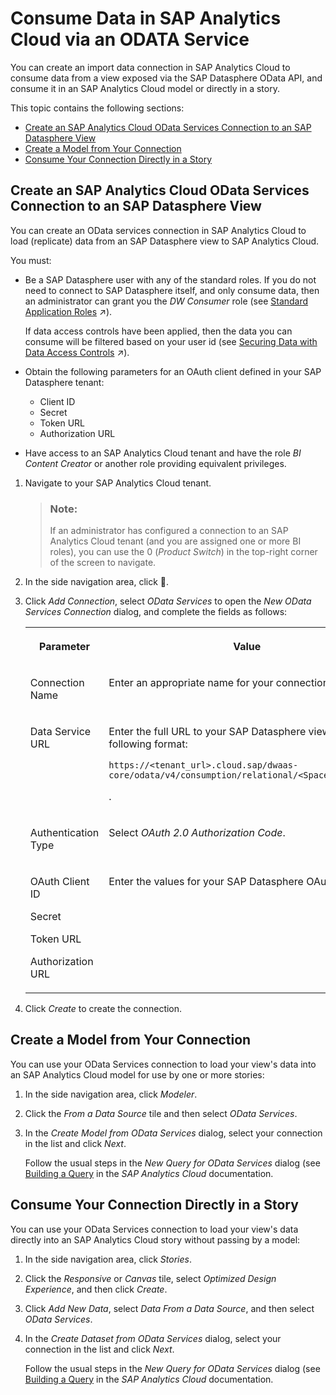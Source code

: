 <!-- loio9de2c660fd3b4db2b89ad25e584e8857 -->

<link rel="stylesheet" type="text/css" href="../css/sap-icons.css"/>

# Consume Data in SAP Analytics Cloud via an ODATA Service

You can create an import data connection in SAP Analytics Cloud to consume data from a view exposed via the SAP Datasphere OData API, and consume it in an SAP Analytics Cloud model or directly in a story.

This topic contains the following sections:

-   [Create an SAP Analytics Cloud OData Services Connection to an SAP Datasphere View](consume-data-in-sap-analytics-cloud-via-an-odata-service-9de2c66.md#loio9de2c660fd3b4db2b89ad25e584e8857__section_create_odata_connection)
-   [Create a Model from Your Connection](consume-data-in-sap-analytics-cloud-via-an-odata-service-9de2c66.md#loio9de2c660fd3b4db2b89ad25e584e8857__section_odata_in_model)
-   [Consume Your Connection Directly in a Story](consume-data-in-sap-analytics-cloud-via-an-odata-service-9de2c66.md#loio9de2c660fd3b4db2b89ad25e584e8857__section_odata_in_story)



<a name="loio9de2c660fd3b4db2b89ad25e584e8857__section_create_odata_connection"/>

## Create an SAP Analytics Cloud OData Services Connection to an SAP Datasphere View

You can create an OData services connection in SAP Analytics Cloud to load \(replicate\) data from an SAP Datasphere view to SAP Analytics Cloud.

You must:

-   Be a SAP Datasphere user with any of the standard roles. If you do not need to connect to SAP Datasphere itself, and only consume data, then an administrator can grant you the *DW Consumer* role \(see [Standard Application Roles](https://help.sap.com/viewer/935116dd7c324355803d4b85809cec97/internal/en-US/a50a51d80d5746c9b805a2aacbb7e4ee.html "SAP Datasphere is delivered with several standard roles.") :arrow_upper_right:\).

    If data access controls have been applied, then the data you can consume will be filtered based on your user id \(see [Securing Data with Data Access Controls](https://help.sap.com/viewer/9f36ca35bc6145e4acdef6b4d852d560/internal/en-US/a032e51c730147c7a1fcac125b4cfe14.html "Data access controls allow you to apply row-level security to your objects. When a data access control is applied to a data layer view or a business layer object, any user viewing its data will see only the rows for which they are authorized, based on the specified criteria.") :arrow_upper_right:\).

-   Obtain the following parameters for an OAuth client defined in your SAP Datasphere tenant:
    -   Client ID
    -   Secret
    -   Token URL
    -   Authorization URL

-   Have access to an SAP Analytics Cloud tenant and have the role *BI Content Creator* or another role providing equivalent privileges.

1.  Navigate to your SAP Analytics Cloud tenant.

    > ### Note:  
    > If an administrator has configured a connection to an SAP Analytics Cloud tenant \(and you are assigned one or more BI roles\), you can use the <span class="SAP-icons"></span> \(*Product Switch*\) in the top-right corner of the screen to navigate.

2.  In the side navigation area, click <span class="FPA-icons"></span>. 
3.  Click *Add Connection*, select *OData Services* to open the *New OData Services Connection* dialog, and complete the fields as follows:


    <table>
    <tr>
    <th valign="top">

    Parameter


    
    </th>
    <th valign="top">

    Value


    
    </th>
    </tr>
    <tr>
    <td valign="top">

    Connection Name


    
    </td>
    <td valign="top">

    Enter an appropriate name for your connection.


    
    </td>
    </tr>
    <tr>
    <td valign="top">

    Data Service URL


    
    </td>
    <td valign="top">

    Enter the full URL to your SAP Datasphere view in the following format:

    ```
    https://<tenant_url>.cloud.sap/dwaas-core/odata/v4/consumption/relational/<Space_ID>/<view>
    ```

    .


    
    </td>
    </tr>
    <tr>
    <td valign="top">

    Authentication Type


    
    </td>
    <td valign="top">

    Select *OAuth 2.0 Authorization Code*.


    
    </td>
    </tr>
    <tr>
    <td valign="top">

    OAuth Client ID

    Secret

    Token URL

    Authorization URL


    
    </td>
    <td valign="top">

    Enter the values for your SAP Datasphere OAuth client.


    
    </td>
    </tr>
    </table>
    
4.  Click *Create* to create the connection.



<a name="loio9de2c660fd3b4db2b89ad25e584e8857__section_odata_in_model"/>

## Create a Model from Your Connection

You can use your OData Services connection to load your view's data into an SAP Analytics Cloud model for use by one or more stories:

1.  In the side navigation area, click *Modeler*.
2.  Click the *From a Data Source* tile and then select *OData Services*.
3.  In the *Create Model from OData Services* dialog, select your connection in the list and click *Next*.

    Follow the usual steps in the *New Query for OData Services* dialog \(see [Building a Query](https://help.sap.com/docs/SAP_ANALYTICS_CLOUD/00f68c2e08b941f081002fd3691d86a7/a8435da6970041d2beb3299cdcff7026.html?locale=en-US&q=%22new%20query%20for%20odata%20services%22#building-a-query) in the *SAP Analytics Cloud* documentation.




<a name="loio9de2c660fd3b4db2b89ad25e584e8857__section_odata_in_story"/>

## Consume Your Connection Directly in a Story

You can use your OData Services connection to load your view's data directly into an SAP Analytics Cloud story without passing by a model:

1.  In the side navigation area, click *Stories*.
2.  Click the *Responsive* or *Canvas* tile, select *Optimized Design Experience*, and then click *Create*.
3.  Click *Add New Data*, select *Data From a Data Source*, and then select *OData Services*.
4.  In the *Create Dataset from OData Services* dialog, select your connection in the list and click *Next*.

    Follow the usual steps in the *New Query for OData Services* dialog \(see [Building a Query](https://help.sap.com/docs/SAP_ANALYTICS_CLOUD/00f68c2e08b941f081002fd3691d86a7/a8435da6970041d2beb3299cdcff7026.html?locale=en-US&q=%22new%20query%20for%20odata%20services%22#building-a-query) in the *SAP Analytics Cloud* documentation.


